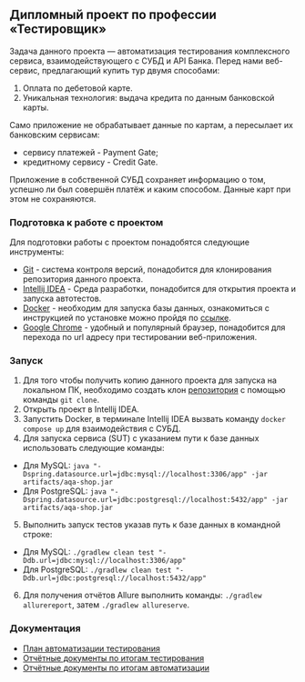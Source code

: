 ## Дипломный проект по профессии «Тестировщик»

Задача данного проекта — автоматизация тестирования комплексного сервиса, взаимодействующего с СУБД и API Банка.
Перед нами веб-сервис, предлагающий купить тур двумя способами:

1. Оплата по дебетовой карте.
2. Уникальная технология: выдача кредита по данным банковской карты.

Само приложение не обрабатывает данные по картам, а пересылает их банковским сервисам:
* сервису платежей - Payment Gate;
* кредитному сервису - Credit Gate.

Приложение в собственной СУБД сохраняет информацию о том, успешно ли был совершён платёж и каким способом. Данные карт при этом не сохраняются.

### Подготовка к работе с проектом

Для подготовки работы с проектом понадобятся следующие инструменты:

* [Git](https://git-scm.com/downloads) - система контроля версий, понадобится для клонирования репозитория данного проекта.
* [Intellij IDEA](https://www.jetbrains.com/ru-ru/idea/) - Среда разработки, понадобится для открытия проекта и запуска автотестов.
* [Docker](https://www.docker.com/) - необходим для запуска базы данных, ознакомиться с инструкцией по установке можно пройдя по [ссылке](https://github.com/netology-code/aqa-homeworks/blob/master/docker/installation.md).
* [Google Chrome](https://www.google.com/intl/ru_ru/chrome/) - удобный и популярный браузер, понадобится для перехода по url адресу при тестировании веб-приложения.

### Запуск

1. Для того чтобы получить копию данного проекта для запуска на локальном ПК, необходимо создать клон [репозитория](https://github.com/M-Alex96/QA-Graduate-Work) с помощью команды `git clone`.
2. Открыть проект в Intellij IDEA.
3. Запустить Docker, в терминале Intellij IDEA вызвать команду `docker compose up` для взаимодействия с СУБД.
4. Для запуска сервиса (SUT) с указанием пути к базе данных использовать следующие команды:
* Для MySQL: `java "-Dspring.datasource.url=jdbc:mysql://localhost:3306/app" -jar artifacts/aqa-shop.jar`
* Для PostgreSQL: `java "-Dspring.datasource.url=jdbc:postgresql://localhost:5432/app" -jar artifacts/aqa-shop.jar`
5. Выполнить запуск тестов указав путь к базе данных в командной строке:
* Для MySQL: `./gradlew clean test "-Ddb.url=jdbc:mysql://localhost:3306/app"`
* Для PostgreSQL: `./gradlew clean test "-Ddb.url=jdbc:postgresql://localhost:5432/app"`
6. Для получения отчётов Allure выполнить команды: `./gradlew allurereport`, затем `./gradlew allureserve`.

### Документация

* [План автоматизации тестирования](https://github.com/M-Alex96/QA-Graduate-Work/blob/main/docs/plan.md)
* [Отчётные документы по итогам тестирования](https://github.com/M-Alex96/QA-Graduate-Work/blob/main/docs/Report.md)
* [Отчётные документы по итогам автоматизации](https://github.com/M-Alex96/QA-Graduate-Work/blob/main/docs/Summary.md)
